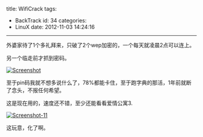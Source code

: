 title: WifiCrack
tags:
  - BackTrack
id: 34
categories:
  - LinuX
date: 2012-11-03 14:24:16
---

外婆家待了1个多礼拜来，只破了2个wep加密的，一个每天就凌晨2点可以连上。


另一个临走前才抓到密码。

[![](http://7xnueu.com1.z0.glb.clouddn.com/2012/11/Screenshot-268x300.png "Screenshot")](http://7xnueu.com1.z0.glb.clouddn.com/2012/11/Screenshot.png)

至于pin码我就不想多说什么了，78%都能卡住，至于跑字典的那活，1年前就断了念头，不报任何希望。


这是现在用的，速度还不错，至少还能看看爱情公寓3.

[![](http://7xnueu.com1.z0.glb.clouddn.com/2012/11/Screenshot-11.png "Screenshot-11")](http://7xnueu.com1.z0.glb.clouddn.com/2012/11/Screenshot-11.png)

这玩意，化了啊。
